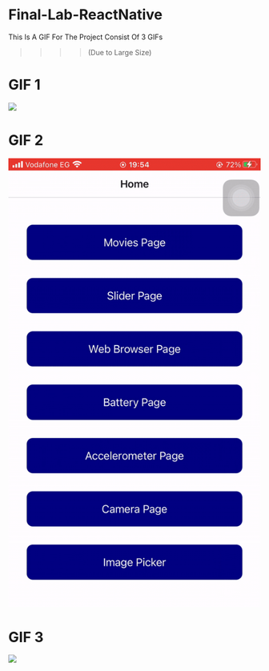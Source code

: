 # Final-Lab-ReactNative

This Is A GIF For The Project Consist Of 3 GIFs 
>>>>(Due to Large Size)


# GIF 1
![](https://github.com/OmarElshankery/Final-Lab-ReactNative/blob/main/1.gif)
<br>
# GIF 2
![](https://github.com/OmarElshankery/Final-Lab-ReactNative/blob/main/2.gif)
<br>
# GIF 3
![](https://github.com/OmarElshankery/Final-Lab-ReactNative/blob/main/3.gif)
